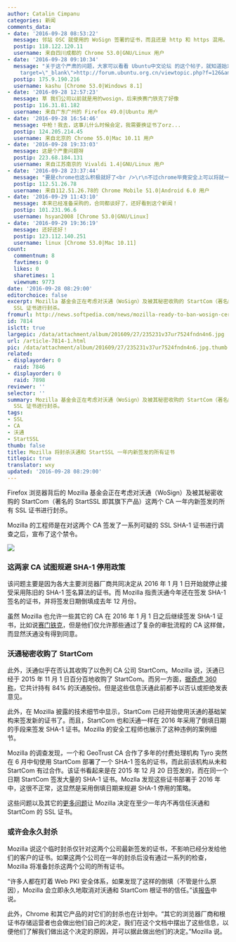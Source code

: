 ```yaml
---
author: Catalin Cimpanu
categories: 新闻
comments_data:
- date: '2016-09-28 08:53:22'
  message: 邻站 OSC 就使用的 WoSign 签署的证书，而且还是 http 和 https 混用。
  postip: 118.122.120.11
  username: 来自四川成都的 Chrome 53.0|GNU/Linux 用户
- date: '2016-09-28 09:10:34'
  message: "关于这个严肃的问题，大家可以看看 Ubuntu中文论坛 的这个帖子，就知道始末了<br />\r\n<a href=\"http://forum.ubuntu.org.cn/viewtopic.php?f=126&amp;t=475291\"
    target=\"_blank\">http://forum.ubuntu.org.cn/viewtopic.php?f=126&amp;t=475291</a>"
  postip: 175.9.190.216
  username: kashu [Chrome 53.0|Windows 8.1]
- date: '2016-09-28 12:57:23'
  message: 草 我们公司以前就是用的wosign，后来换赛门铁克了好像
  postip: 116.31.81.182
  username: 来自广东广州的 Firefox 49.0|Ubuntu 用户
- date: '2016-09-28 16:54:46'
  message: 中枪！我去，这事儿什么时候会定，我需要换证书了orz...
  postip: 124.205.214.45
  username: 来自北京的 Chrome 55.0|Mac 10.11 用户
- date: '2016-09-28 19:33:03'
  message: 这是个严重问题呀
  postip: 223.68.184.131
  username: 来自江苏南京的 Vivaldi 1.4|GNU/Linux 用户
- date: '2016-09-28 23:37:44'
  message: "要是chrome也这么积极就好了<br />\r\n不过chrome毕竟安全上可以将就一下的"
  postip: 112.51.26.78
  username: 来自112.51.26.78的 Chrome Mobile 51.0|Android 6.0 用户
- date: '2016-09-29 11:43:10'
  message: 本来已经准备采购的，合同都谈好了，还好看到这个新闻！
  postip: 101.231.96.6
  username: hsyan2008 [Chrome 53.0|GNU/Linux]
- date: '2016-09-29 19:36:19'
  message: 还好还好！
  postip: 123.112.140.251
  username: linux [Chrome 53.0|Mac 10.11]
count:
  commentnum: 8
  favtimes: 0
  likes: 0
  sharetimes: 1
  viewnum: 9773
date: '2016-09-28 08:29:00'
editorchoice: false
excerpt: Mozilla 基金会正在考虑对沃通（WoSign）及被其秘密收购的 StartCom（著名的 StartSSL 即其旗下产品）这两个 CA 一年内新签发的所有
  SSL 证书进行封杀。
fromurl: http://news.softpedia.com/news/mozilla-ready-to-ban-wosign-certificates-for-one-year-after-shady-behavior-508674.shtml
id: 7814
islctt: true
largepic: /data/attachment/album/201609/27/235231v37ur7524fndn4n6.jpg
url: /article-7814-1.html
pic: /data/attachment/album/201609/27/235231v37ur7524fndn4n6.jpg.thumb.jpg
related:
- displayorder: 0
  raid: 7846
- displayorder: 0
  raid: 7898
reviewer: ''
selector: ''
summary: Mozilla 基金会正在考虑对沃通（WoSign）及被其秘密收购的 StartCom（著名的 StartSSL 即其旗下产品）这两个 CA 一年内新签发的所有
  SSL 证书进行封杀。
tags:
- SSL
- CA
- 沃通
- StartSSL
thumb: false
title: Mozilla 将封杀沃通和 StartSSL 一年内新签发的所有证书
titlepic: true
translator: wxy
updated: '2016-09-28 08:29:00'
---
```


Firefox 浏览器背后的 Mozilla 基金会正在考虑对沃通（WoSign）及被其秘密收购的 StartCom（著名的 StartSSL 即其旗下产品）这两个 CA 一年内新签发的所有 SSL 证书进行封杀。


Mozilla 的工程师是在对这两个 CA 签发了一系列可疑的 SSL SHA-1 证书进行调查之后，宣布了这个禁令。


![](/data/attachment/album/201609/27/235231v37ur7524fndn4n6.jpg)


### 这两家 CA 试图规避 SHA-1 停用政策


该问题主要是因为各大主要浏览器厂商共同决定从 2016 年 1 月 1 日开始就停止接受采用陈旧的 SHA-1 签名算法的证书。而 Mozilla 指责沃通今年还在签发 SHA-1 签名的证书，并将签发日期倒填成去年 12 月份。


虽然 Mozilla 也允许一些其它的 CA 在 2016 年 1 月 1 日之后继续签发 SHA-1 证书，比如说[赛门铁克](http://news.softpedia.com/news/mozilla-gives-a-security-pass-to-the-people-it-shouldn-t-500986.shtml)，但是他们仅允许那些通过了复杂的审批流程的 CA 这样做，而显然沃通没有得到同意。


### 沃通秘密收购了 StartCom


此外，沃通似乎在否认其收购了以色列 CA 公司 StartCom。Mozilla 说，沃通已经于 2015 年 11 月 1 日百分百地收购了 StartCom。而另一方面，[据奇虎 360 称](http://www.solidot.org/story?sid=49774)，它共计持有 84% 的沃通股份。但是这些信息沃通此前都予以否认或拒绝发表意见。


此外，在 Mozilla 披露的技术细节中显示，StartCom 已经开始使用沃通的基础架构来签发新的证书了。而且，StartCom 也和沃通一样在 2016 年采用了倒填日期的手段来签发 SHA-1 证书。Mozilla 的安全工程师也展示了这种违例的案例细节。


Mozilla 的调查发现，一个和 GeoTrust CA 合作了多年的付费处理机构 Tyro 突然在 6 月中旬使用 StartCom 部署了一个 SHA-1 签名的证书，而此前该机构从未和 StartCom 有过合作。该证书看起来是在 2015 年 12 月 20 日签发的，而在同一个日期 StartCom 签发大量的 SHA-1 证书。Mozlla 发现这些证书部署于 2016 年中，这很不正常，这显然是采用倒填日期来规避 SHA-1 停用的策略。


这些问题以及其它的[更多问题](https://wiki.mozilla.org/CA:WoSign_Issues)让 Mozilla 决定在至少一年内不再信任沃通和 StartCom 的 SSL 证书。


### 或许会永久封杀


Mozilla 说这个临时封杀仅针对这两个公司最新签发的证书，不影响已经分发给他们的客户的证书。如果这两个公司在一年的封杀后没有通过一系列的检查，Mozilla 将准备封杀这两个公司的所有证书。


“许多人都在盯着 Web PKI 安全体系，如果发现了这样的倒填（不管是什么原因），Mozilla 会立即永久地取消对沃通和 StartCom 根证书的信任。”该[报告](https://docs.google.com/document/d/1C6BlmbeQfn4a9zydVi2UvjBGv6szuSB4sMYUcVrR8vQ/preview#)中说。


此外，Chrome 和其它产品的对它们的封杀也在计划中。“其它的浏览器厂商和根证书存储运营者也会做出他们自己的决定，我们在这个文档中摆出了这些信息，以便他们了解我们做出这个决定的原因，并可以据此做出他们的决定。”Mozilla 说。